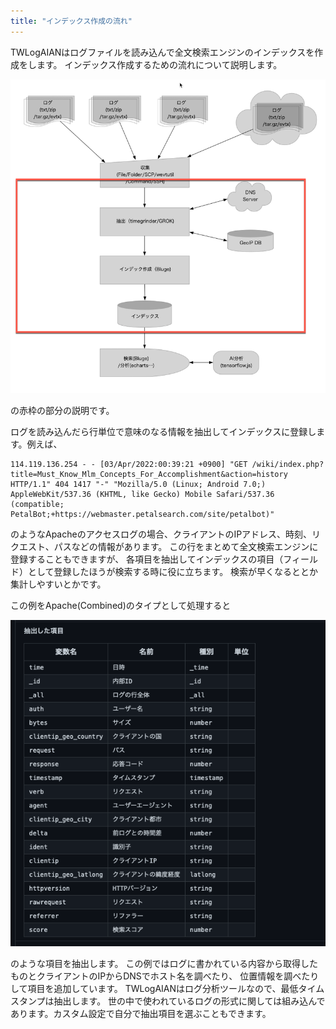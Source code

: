 ```yaml
---
title: "インデックス作成の流れ"
---
```



TWLogAIANはログファイルを読み込んで全文検索エンジンのインデックスを作成をします。
インデックス作成するための流れについて説明します。

![](/images/books/twlogaian-manual/2022-05-24_05-09-01.png)

の赤枠の部分の説明です。

ログを読み込んだら行単位で意味のなる情報を抽出してインデックスに登録します。例えば、

```
114.119.136.254 - - [03/Apr/2022:00:39:21 +0900] "GET /wiki/index.php?title=Must_Know_Mlm_Concepts_For_Accomplishment&action=history HTTP/1.1" 404 1417 "-" "Mozilla/5.0 (Linux; Android 7.0;) AppleWebKit/537.36 (KHTML, like Gecko) Mobile Safari/537.36 (compatible; PetalBot;+https://webmaster.petalsearch.com/site/petalbot)"
```

のようなApacheのアクセスログの場合、クライアントのIPアドレス、時刻、リクエスト、パスなどの情報があります。
この行をまとめて全文検索エンジンに登録することもできますが、
各項目を抽出してインデックスの項目（フィールド）として登録したほうが検索する時に役に立ちます。
検索が早くなるととか集計しやすいとかです。

この例をApache(Combined)のタイプとして処理すると

![](/images/books/twlogaian-manual/2022-05-24_05-04-41.png)

のような項目を抽出します。
この例ではログに書かれている内容から取得したものとクライアントのIPからDNSでホスト名を調べたり、
位置情報を調べたりして項目を追加しています。
TWLogAIANはログ分析ツールなので、最低タイムスタンプは抽出します。
世の中で使われているログの形式に関しては組み込んであります。カスタム設定で自分で抽出項目を選ぶこともできます。



